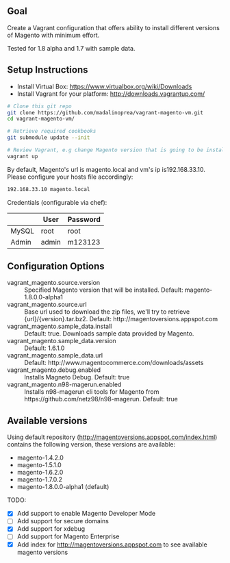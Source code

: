 Goal
------------------
Create a Vagrant configuration that offers ability to install different versions of Magento with minimum effort.

Tested for 1.8 alpha and 1.7 with sample data.

Setup Instructions
-------------------
 * Install Virtual Box: https://www.virtualbox.org/wiki/Downloads
 * Install Vagrant for your platform: http://downloads.vagrantup.com/

```bash
# Clone this git repo
git clone https://github.com/madalinoprea/vagrant-magento-vm.git
cd vagrant-magento-vm/

# Retrieve required cookbooks
git submodule update --init

# Review Vagrant, e.g change Magento version that is going to be installed
vagrant up
```

By default, Magento's url is magento.local and vm's ip is192.168.33.10. Please configure your hosts file accordingly:
```bash
192.168.33.10 magento.local
```

Credentials (configurable via chef):

 
|       | User  | Password |
| ----- | ------| -------- |
| MySQL | root  | root     |
| Admin | admin | m123123 |



Configuration Options
---------------------
<dl>

<dt>vagrant_magento.source.version</dt>
<dd>Specified Magento version that will be installed.  Default: magento-1.8.0.0-alpha1</dd>

<dt>vagrant_magento.source.url</dt>
<dd>Base url used to download the zip files, we'll try to retrieve {url}/{version}.tar.bz2. Default: http://magentoversions.appspot.com</dd>
 
<dt>vagrant_magento.sample_data.install</dt>
<dd>Default: true. Downloads sample data provided by Magento.</dd>

<dt>vagrant_magento.sample_data.version</dt>
<dd>Default: 1.6.1.0</dd>

<dt>vagrant_magento.sample_data.url</dt>
<dd>Default: http://www.magentocommerce.com/downloads/assets</dt>
 
<dt>vagrant_magento.debug.enabled</dt>
<dd>Installs Magneto Debug. Default: true</dd>

<dt>vagrant_magento.n98-magerun.enabled</dt>
<dd>Installs n98-magerun cli tools for Magento from https://github.com/netz98/n98-magerun. Default: true</dd>
</dl>

Available versions
--------------------
 
Using default repository (http://magentoversions.appspot.com/index.html) contains the following version, these versions
are available:

 * magento-1.4.2.0
 * magento-1.5.1.0
 * magento-1.6.2.0
 * magento-1.7.0.2
 * magento-1.8.0.0-alpha1 (default)

TODO:
- [x] Add support to enable Magento Developer Mode
- [ ] Add support for secure domains
- [x] Add support for xdebug
- [ ] Add support for Magento Enterprise
- [x] Add index for http://magentoversions.appspot.com to see available magento versions
